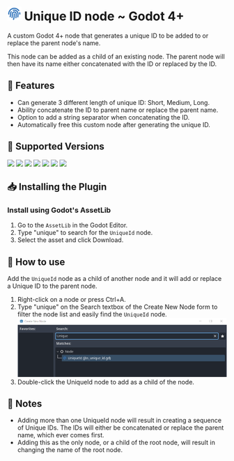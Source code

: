# <img src="https://raw.githubusercontent.com/JBSnippets/godot4-unique-id/main/jbs_unique_id_512.png" width="32" height="32" /> Unique ID node ~ Godot 4+
A custom Godot 4+ node that generates a unique ID to be added to or replace the parent node's name.

This node can be added as a child of an existing node. The parent node will then have its name either concatenated with the ID or replaced by the ID.

## 🧬 Features
- Can generate 3 different length of unique ID: Short, Medium, Long.
- Ability concatenate the ID to parent name or replace the parent name.
- Option to add a string separator when concatenating the ID.
- Automatically free this custom node after generating the unique ID.

## 💽 Supported Versions
<img src="https://img.shields.io/badge/Godot-v4.1.1-%23478cbf?logo=godot-engine&logoColor=cyian&color=blue"> <img src="https://img.shields.io/badge/Godot-v4.1.2-%23478cbf?logo=godot-engine&logoColor=cyian&color=blue"> <img src="https://img.shields.io/badge/Godot-v4.1.3-%23478cbf?logo=godot-engine&logoColor=cyian&color=blue"> <img src="https://img.shields.io/badge/Godot-v4.1.4-%23478cbf?logo=godot-engine&logoColor=cyian&color=blue"> <img src="https://img.shields.io/badge/Godot-v4.2.0-%23478cbf?logo=godot-engine&logoColor=cyian&color=blue"> <img src="https://img.shields.io/badge/Godot-v4.2.1-%23478cbf?logo=godot-engine&logoColor=cyian&color=blue"> <img src="https://img.shields.io/badge/Godot-v4.2.2-%23478cbf?logo=godot-engine&logoColor=cyian&color=blue">

## 📥 Installing the Plugin
### Install using Godot's AssetLib

1. Go to the `AssetLib` in the Godot Editor.
1. Type "unique" to search for the `UniqueId` node.
1. Select the asset and click Download.

## 🚀 How to use
Add the `UniqueId` node as a child of another node and it will add or replace a Unique ID to the parent node.

1. Right-click on a node or press Ctrl+A.
1. Type "unique" on the Search textbox of the Create New Node form to filter the node list and easily find the `UniqueId` node.
![Add Node](https://github.com/JBSnippets/godot4-unique-id/blob/main/assets/add_node.png)
1. Double-click the UniqueId node to add as a child of the node.

## 📝 Notes
- Adding more than one UniqueId node will result in creating a sequence of Unique IDs. The IDs will either be concatenated or replace the parent name, which ever comes first.
- Adding this as the only node, or a child of the root node, will result in changing the name of the root node.
